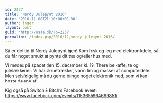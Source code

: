 ```yaml
---
id: 2237
title: 'Nerdy Julepynt 2016'
date: '2016-11-08T21:10:08+01:00'
author: inger
layout: post
guid: 'http://osaa.dk/?p=2237'
permalink: /index.php/2016/11/nerdy-julepynt-2016/
---
```


Så er det tid til Nerdy Julepynt igen! Kom frisk og leg med elektronikdele, så du får noget smukt at pynte dit træ og/eller hus med.

Vi mødes på spacet den 15. december kl. 19. There be kaffe, te og julelækkerier. Vi har skruetrækker, varm lim og masser af computerdele. Men selvfølgelig må du gerne bringe noget elektronik med, som vi kan høste delene af.

Kig også på Switch &amp; Bitch’s Facebook event: https://www.facebook.com/events/1153655964699851/